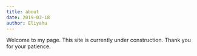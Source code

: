 ```yaml
---
title: about
date: 2019-03-18
author: Eliyahu
---
```

Welcome to my page. This site is currently under construction. Thank you for your patience.
